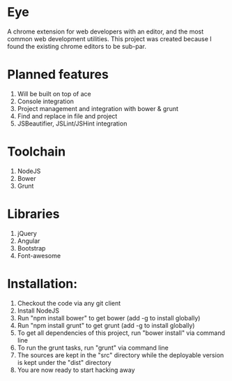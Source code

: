 Eye
===

A chrome extension for web developers with an editor, and the most common web development utilities. This project was created because I found the existing chrome editors to be sub-par.

Planned features
================
1. Will be built on top of ace
2. Console integration
3. Project management and integration with bower & grunt
4. Find and replace in file and project
5. JSBeautifier, JSLint/JSHint integration

Toolchain
==========
1. NodeJS
2. Bower
3. Grunt

Libraries
=========
1. jQuery
2. Angular
3. Bootstrap
4. Font-awesome


Installation:
============
1. Checkout the code via any git client
2. Install NodeJS
2. Run "npm install bower" to get bower (add -g to install globally)
3. Run "npm install grunt" to get grunt (add -g to install globally)
4. To get all dependencies of this project, run "bower install" via command line
5. To run the grunt tasks, run "grunt" via command line
6. The sources are kept in the "src" directory while the deployable version is kept under the "dist" directory
7. You are now ready to start hacking away